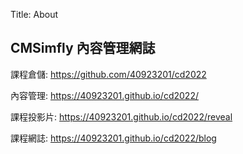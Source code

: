 Title: About

## CMSimfly 內容管理網誌

課程倉儲: <a href="https://github.com/40923201/cd2022/">https://github.com/40923201/cd2022</a>

內容管理: <a href="https://40923201.github.io/cd2022/">https://40923201.github.io/cd2022/</a>

課程投影片: <a href="https://40923201.github.io/cd2022/reveal">https://40923201.github.io/cd2022/reveal</a>

課程網誌: <a href="https://40923201.github.io/cd2022/blog">https://40923201.github.io/cd2022/blog</a>








